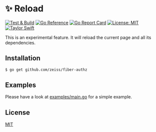 # ✨ Reload

[![Test & Build](https://github.com/zeiss/fiber-reload/actions/workflows/main.yml/badge.svg)](https://github.com/zeiss/fiber-reload/actions/workflows/main.yml)
[![Go Reference](https://pkg.go.dev/badge/github.com/zeiss/fiber-reload.svg)](https://pkg.go.dev/github.com/zeiss/fiber-reload)
[![Go Report Card](https://goreportcard.com/badge/github.com/zeiss/fiber-reload)](https://goreportcard.com/report/github.com/zeiss/fiber-reload)
[![License: MIT](https://img.shields.io/badge/License-MIT-yellow.svg)](https://opensource.org/licenses/MIT)
[![Taylor Swift](https://img.shields.io/badge/secured%20by-taylor%20swift-brightgreen.svg)](https://twitter.com/SwiftOnSecurity)

This is an experimental feature. It will reload the current page and all its dependencies.

## Installation

```bash
$ go get github.com/zeiss/fiber-authz
```

## Examples

Please have a look at [examples/main.go](examples/main.go) for a simple example.

## License

[MIT](/LICENSE)